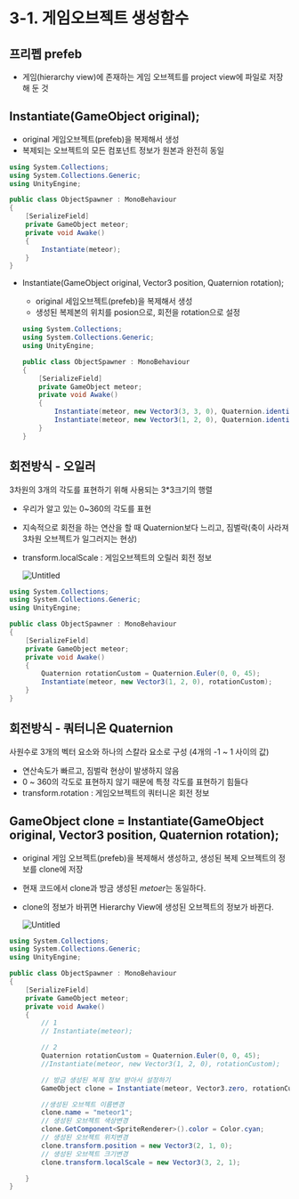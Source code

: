 # 3-1. 게임오브젝트 생성함수

## 프리펩 prefeb

- 게임(hierarchy view)에 존재하는 게임 오브젝트를 project view에 파일로 저장해 둔 것

## Instantiate(GameObject original);

- original 게임오브젝트(prefeb)을 복제해서 생성
- 복제되는 오브젝트의 모든 컴포넌트 정보가 원본과 완전히 동일

```csharp
using System.Collections;
using System.Collections.Generic;
using UnityEngine;

public class ObjectSpawner : MonoBehaviour
{
    [SerializeField]
    private GameObject meteor;
    private void Awake()
    {
        Instantiate(meteor);
    }
}
```

- Instantiate(GameObject original, Vector3 position, Quaternion rotation);
    - original 세임오브젝트(prefeb)을 복제해서 생성
    - 생성된 복제본의 위치를 posion으로, 회전을 rotation으로 설정
    
    ```csharp
    using System.Collections;
    using System.Collections.Generic;
    using UnityEngine;
    
    public class ObjectSpawner : MonoBehaviour
    {
        [SerializeField]
        private GameObject meteor;
        private void Awake()
        {
            Instantiate(meteor, new Vector3(3, 3, 0), Quaternion.identity);
            Instantiate(meteor, new Vector3(1, 2, 0), Quaternion.identity);
        }
    }
    ```
    

## 회전방식 - 오일러

3차원의 3개의 각도를 표현하기 위해 사용되는 3*3크기의 행렬

- 우리가 알고 있는 0~360의 각도를 표현
- 지속적으로 회전을 하는 연산을 할 때 Quaternion보다 느리고, 짐벌락(축이 사라져 3차원 오브젝트가 일그러지는 현상)
- transform.localScale : 게임오브젝트의 오릴러 회전 정보
    
    ![Untitled](3-1%20%E1%84%80%E1%85%A6%E1%84%8B%E1%85%B5%E1%86%B7%E1%84%8B%E1%85%A9%E1%84%87%E1%85%B3%E1%84%8C%E1%85%A6%E1%86%A8%E1%84%90%E1%85%B3%20%E1%84%89%E1%85%A2%E1%86%BC%E1%84%89%E1%85%A5%E1%86%BC%E1%84%92%E1%85%A1%E1%86%B7%E1%84%89%E1%85%AE%202e885aa2af5449cfa216435f1ae60b9a/Untitled.png)
    

```csharp
using System.Collections;
using System.Collections.Generic;
using UnityEngine;

public class ObjectSpawner : MonoBehaviour
{
    [SerializeField]
    private GameObject meteor;
    private void Awake()
    {
        Quaternion rotationCustom = Quaternion.Euler(0, 0, 45);
        Instantiate(meteor, new Vector3(1, 2, 0), rotationCustom);
    }
}
```

## 회전방식 - 쿼터니온 Quaternion

사원수로 3개의 벡터 요소와 하나의 스칼라 요소로 구성 (4개의 -1 ~ 1 사이의 값)

- 연산속도가 빠르고, 짐벌락 현상이 발생하지 않음
- 0 ~ 360의 각도로 표현하지 않기 때문에 특정 각도를 표현하기 힘들다
- transform.rotation : 게임오브젝트의 쿼터니온 회전 정보

## GameObject clone = Instantiate(GameObject original, Vector3 position, Quaternion rotation);

- original 게임 오브젝트(prefeb)을 복제해서 생성하고, 생성된 복제 오브젝트의 정보를 clone에 저장
- 현재 코드에서 clone과 방금 생성된 *metoer*는 동일하다.
- clone의 정보가 바뀌면 Hierarchy View에 생성된 오브젝트의 정보가 바뀐다.
    
    ![Untitled](3-1%20%E1%84%80%E1%85%A6%E1%84%8B%E1%85%B5%E1%86%B7%E1%84%8B%E1%85%A9%E1%84%87%E1%85%B3%E1%84%8C%E1%85%A6%E1%86%A8%E1%84%90%E1%85%B3%20%E1%84%89%E1%85%A2%E1%86%BC%E1%84%89%E1%85%A5%E1%86%BC%E1%84%92%E1%85%A1%E1%86%B7%E1%84%89%E1%85%AE%202e885aa2af5449cfa216435f1ae60b9a/Untitled%201.png)
    

```csharp
using System.Collections;
using System.Collections.Generic;
using UnityEngine;

public class ObjectSpawner : MonoBehaviour
{
    [SerializeField]
    private GameObject meteor;
    private void Awake()
    {
        // 1
        // Instantiate(meteor);

        // 2
        Quaternion rotationCustom = Quaternion.Euler(0, 0, 45);
        //Instantiate(meteor, new Vector3(1, 2, 0), rotationCustom);

        // 방금 생성된 복제 정보 받아서 설정하기
        GameObject clone = Instantiate(meteor, Vector3.zero, rotationCustom); // 지역변수 clone

        //생성된 오브젝트 이름변경
        clone.name = "meteor1";
        // 생성된 오브젝트 색상변경
        clone.GetComponent<SpriteRenderer>().color = Color.cyan;
        // 생성된 오브젝트 위치변경
        clone.transform.position = new Vector3(2, 1, 0);
        // 생성된 오브젝트 크기변경
        clone.transform.localScale = new Vector3(3, 2, 1);

    }
}
```
